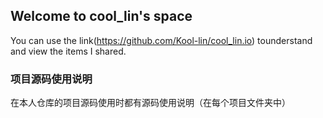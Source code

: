 ## Welcome to cool_lin's space
You can use the link(https://github.com/Kool-lin/cool_lin.io) tounderstand and view the items I shared.
### 项目源码使用说明
在本人仓库的项目源码使用时都有源码使用说明（在每个项目文件夹中）
